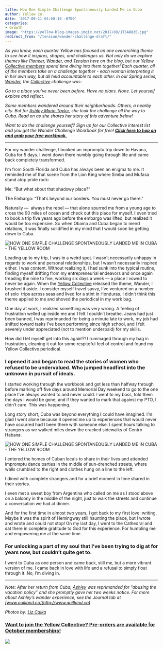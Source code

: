 ```yaml
---
title: How One Simple Challenge Spontaneously Landed Me in Cuba
author: Yellow Co.
date: '2017-09-11 04:00:19 -0700'
categories:
- Growth
image: "https://yellow-blog-images.imgix.net/2017/09/1T5A8835.jpg"
redirect_from: "/tension/wander-challenge-draft/"
---
```


_As you know, each quarter Yellow has focused on one overarching theme to see how it inspires, shapes, and challenges us. Not only do we explore themes like [Pioneer](http://yellowco.co/category/pioneer/), [Wander](http://yellowco.co/category/wander/), and [Tension](http://yellowco.co/category/tension/) here on the blog, but our [Yellow Collective members](https://yellowcollective.co/) spend time diving into them together! Each quarter, all of the members take on a challenge together - each woman interpreting it in her own way, but all held accountable to each other. In our Spring series, [Wander](http://yellowco.co/category/wander/), the [Collective](https://yellowcollective.co/) challenge was:_

_Go to a place you've never been before. Have no plans. None. Let yourself explore and reflect._

_Some members wandered around their neighborhoods. Others, a nearby city. But for [Ashley Marie Taylor](https://www.instagram.com/quill.co/), she took the challenge all the way to Cuba. Read on as she shares her story of this adventure below!_

_Want to do the challenge yourself? Sign up for our Collective Interest list and you get the Wander Challenge Workbook for free! **[Click here to hop on and grab your free workbook.](https://yellowcollective.lpages.co/leadbox/145ef7173f72a2%3A17a2246bc746dc/5642684278505472/)**_

---

For my wander challenge, I booked an impromptu trip down to Havana, Cuba for 5 days. I went down there numbly going through life and came back completely transformed.

I’m from South Florida and Cuba has always been an enigma to me. It reminded me of that scene from the Lion King where Simba and Mufasa stand atop pride rock:

Me: “But what about that shadowy place?”

The Embargo: “That’s beyond our borders. You must never go there.”

Naturally —  always the rebel — that alone spurred me from a young age to cross the 90 miles of ocean and check out this place for myself. I even tried to book a trip five years ago before the embargo was lifted, but realized it would be too expensive. So when Obama and Cuba began to mend relations, it was finally solidified in my mind that I would soon be getting down to Cuba.

![HOW ONE SIMPLE CHALLENGE SPONTANEOUSLY LANDED ME IN CUBA - THE YELLOW ROOM](https://yellow-blog-images.imgix.net/2017/09/1T5A8548.jpg)

Leading up to my trip, I was in a weird spot. I wasn’t necessarily unhappy in regards to work and personal relationships, but I wasn’t necessarily inspired either. I was content. Without realizing it, I had sunk into the typical routine, finding myself drifting from my entrepreneurial endeavors and once again treading the nine to five, working six days a week — a place I vowed to never be again. When the [Yellow Collective](https://yellowcollective.co/) released the theme, Wander, I brushed it aside. I consider myself travel savvy, I’ve ventured on a number of solo  trips across seas and lived for a stint in Honduras. I didn’t think this theme applied to me and shoved the periodical in my work bag.

One day at work, I realized something was very wrong. A feeling of frustration welled up inside me and I felt I couldn’t breathe. Jeans had just been banned, I was reprimanded for being a minute late to work, my job had shifted toward tasks I’ve been performing since high school, and I felt severely under appreciated (not to mention underpaid) for my skills.

How did I let myself get into this again!?! I rummaged through my bag in frustration, cleaning it out for some respiteful feel of control and found my Yellow Collective periodical.

### **I opened it and began to read the stories of women who refused to be undervalued. Who jumped headfirst into the unknown in pursuit of ideals.**

I started working through the workbook and got less than halfway through before marking off five days around Memorial Day weekend to go to the one place I’ve always wanted to and never could. I went to my boss, told them the days I would be gone, and if they wanted to mark that against my PTO, I didn’t care. This was happening.

Long story short, Cuba was beyond everything I could have imagined. I’m glad I went alone because it opened me up to experiences that would never have occurred had I been there with someone else. I spent hours talking to strangers as we walked miles down the cracked sidewalks of Centro Habana.

![HOW ONE SIMPLE CHALLENGE SPONTANEOUSLY LANDED ME IN CUBA - THE YELLOW ROOM](https://yellow-blog-images.imgix.net/2017/09/1T5A8551.jpg)

I entered the homes of Cuban locals to share in their lives and attended impromptu dance parties in the middle of sun-drenched streets, where walls crumbled to the right and clothes hung on a line to the left.

I dined with complete strangers and for a brief moment in time shared in their stories.

I even met a sweet boy from Argentina who called on me as I stood above on a balcony in the middle of the night, just to walk the streets and continue a conversation we had at dinner.

And for the first time in almost two years, I got back to my first love: writing. Maybe it was the spirit of Hemingway still haunting the place, but I wrote and wrote and could not stop! On my last day, I went to the Cathedral and sat there in complete gratitude to God for this experience. For humbling me and empowering me at the same time.

### **For unlocking a part of my soul that I’ve been trying to dig at for years now, but couldn’t quite get to.**

I went to Cuba as one person and came back, still me, but a more vibrant version of me. I came back in love with life and a refusal to simply float through it. No, I’m diving in.

---

_Note: After her return from Cuba, [Ashley](https://www.instagram.com/quill.co/) was reprimanded for “abusing the vacation policy” and she promptly gave her two weeks notice. For more about Ashley’s wander experience, see the Journal tab at [www.quilland.co](http://www.quilland.co)_

_Photos by: [Liz Calka](https://www.lizcalka.photo/)_

### [Want to join the Yellow Collective? Pre-orders are available for October memberships!](https://yellowcollective.co/)

[![](https://lh3.googleusercontent.com/okMo1IZjJFw-S3q_3a0l2pKhbqC92S8-elJSzHuIsaoEYo_xrBZcV0ChbnrjpwFvSHX4dJ5pfjTe3LPn6gWYJw=s0)](https://yellowcollective.lpages.co/leadbox/145ef7173f72a2%3A17a2246bc746dc/5642684278505472/)
